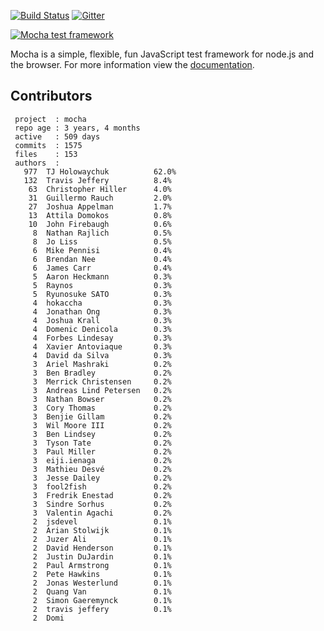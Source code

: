 [![Build Status](https://api.travis-ci.org/mochajs/mocha.svg?branch=master)](http://travis-ci.org/mochajs/mocha) [![Gitter](https://badges.gitter.im/Join%20Chat.svg)](https://gitter.im/mochajs/mocha?utm_source=badge&utm_medium=badge&utm_campaign=pr-badge&utm_content=badge)

  [![Mocha test framework](http://f.cl.ly/items/3l1k0n2A1U3M1I1L210p/Screen%20Shot%202012-02-24%20at%202.21.43%20PM.png)](http://mochajs.org)

  Mocha is a simple, flexible, fun JavaScript test framework for node.js and the browser. For more information view the [documentation](http://mochajs.org).

## Contributors

```
 project  : mocha
 repo age : 3 years, 4 months
 active   : 509 days
 commits  : 1575
 files    : 153
 authors  :
   977	TJ Holowaychuk          62.0%
   132	Travis Jeffery          8.4%
    63	Christopher Hiller      4.0%
    31	Guillermo Rauch         2.0%
    27	Joshua Appelman         1.7%
    13	Attila Domokos          0.8%
    10	John Firebaugh          0.6%
     8	Nathan Rajlich          0.5%
     8	Jo Liss                 0.5%
     6	Mike Pennisi            0.4%
     6	Brendan Nee             0.4%
     6	James Carr              0.4%
     5	Aaron Heckmann          0.3%
     5	Raynos                  0.3%
     5	Ryunosuke SATO          0.3%
     4	hokaccha                0.3%
     4	Jonathan Ong            0.3%
     4	Joshua Krall            0.3%
     4	Domenic Denicola        0.3%
     4	Forbes Lindesay         0.3%
     4	Xavier Antoviaque       0.3%
     4	David da Silva          0.3%
     3	Ariel Mashraki          0.2%
     3	Ben Bradley             0.2%
     3	Merrick Christensen     0.2%
     3	Andreas Lind Petersen   0.2%
     3	Nathan Bowser           0.2%
     3	Cory Thomas             0.2%
     3	Benjie Gillam           0.2%
     3	Wil Moore III           0.2%
     3	Ben Lindsey             0.2%
     3	Tyson Tate              0.2%
     3	Paul Miller             0.2%
     3	eiji.ienaga             0.2%
     3	Mathieu Desvé           0.2%
     3	Jesse Dailey            0.2%
     3	fool2fish               0.2%
     3	Fredrik Enestad         0.2%
     3	Sindre Sorhus           0.2%
     3	Valentin Agachi         0.2%
     2	jsdevel                 0.1%
     2	Arian Stolwijk          0.1%
     2	Juzer Ali               0.1%
     2	David Henderson         0.1%
     2	Justin DuJardin         0.1%
     2	Paul Armstrong          0.1%
     2	Pete Hawkins            0.1%
     2	Jonas Westerlund        0.1%
     2	Quang Van               0.1%
     2	Simon Gaeremynck        0.1%
     2	travis jeffery          0.1%
     2	Domi